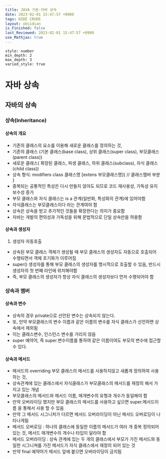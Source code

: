 ```yaml
---
title: JAVA 기본-자바 상속
date: 2023-02-01 15:47:57 +0900
tags: HIDE CRUDE 
layout: obsidian
is_Finished: false
last_Reviewed: 2023-02-01 15:47:57 +0900
use_Mathjax: true
---
```


```toc
style: number
min_depth: 2
max_depth: 3
varied_style: true
```

# 자바 상속


## 자바의 상속
### 상속(Inheritance)
#### 상속의 개요
- 기존의 클래스의 요소를 이용해 새로운 클래스를 정의하는 것,
- 기존의 클래스 (기본 클래스(base class), 상위 클래스(super class), 부모클래스(parent class))
- 새로운 클래스( 확장된 클래스, 파생 클래스, 하위 클래스(subclass), 자식 클래스(child class))
- 상속 형식: 
modifiers class 클래스명 \[extens 부모클래스명\]{
// 클래스멤버 부분
}
- 중복되는 공통적인 특성은 다시 만들지 않아도 되므로 코드 재사용성, 가독성 유지 보수성 증가
- 부모 클래스와 자식 클래스는 is a 관계(일반화, 특성화의 관계)에 있어야함
- 자식클래스는 부모클래스이다 라는 관계여야 함
- 상속은 상속을 받고 추가적인 것들을 확장한다는 의미가 중요함
- 자바는 개발의 편의성과 가독성을 위해 문법적으로 단일 상속만을 허용함
#### 상속과 생성자
1) 생성자 자동호출
- 상속된 부모 클래스 객체가 생성될 때 부모 클래스의 생성자도 자동으로 호출되어 수행되면서 객체 초기화가 이루어짐
- super() 생성자를 통해 부모 클래스의 생성자를 명시적으로 호출할 수 있음, 반드시 생성자의 첫 번째 라인에 위치해야함
- 즉, 부모 클래스의 생성자가 항상 자식 클래스의 생성자보다 먼저 수행되어야 함
### 상속과 멤버
#### 상속과 변수
- 상속의 경우 private으로 선언된 변수는 상속되지 않는다.
- 또, 만약 부모클래스의 변수 이름과 같은 이름의 변수를 자식 클래스가 선언하면 상속에서 제외됨
- 이는 클래스변수, 인스턴스 변수를 가리지 않음
- super 예약어, 즉 super.변수이름를 통하여 같은 이름이여도 부모의 변수에 접근할 수 있다.
#### 상속과 메서드
- 메서드의 overriding 부모 클래스의 메서드를 사용하지않고 새롭게 정의하여 사용하는 것, 
- 상속관계에 있는 클래스에서 자식클래스가 부모클래스의 메서드를 재정의 해서 가지고 있는 개념
- 부모클래스의 메서드와 메서드 이름, 매개변수의 유형과 개수가 동일해야 함
- 만약 오버라이딩 했지만 부모 클래스의 메서드를 사용하고 싶으면 super.메서드이름 을 통해서 사용 할 수 있음
- 만약 그 메서드 시그니처가 다르면 메서드 오버라이딩이 아닌 메서드 오버로딩이 나타나게됨
- 메서드 오버로딩 : 하나의 클래스에 동일한 이름의 메서드가 여러 개 중복 정의되어 있는 것, 메서드 매개변수의 개수나 타입이 달라야 함
- 메서드 오버라이딩 : 상속 관계에 있는 두 개의 클래스에서 부모가 가진 메서드와 동일한 시그니쳐를 가진 메서드가 자식 클래스에서 재정의 되어 있는 것
- 만약 final 예약어가 메서드 앞에 붙으면 오버라이딩이 금지됨
